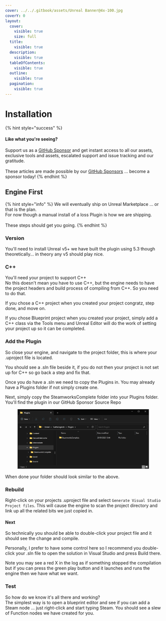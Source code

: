 ```yaml
---
cover: ../../.gitbook/assets/Unreal Banner@4x-100.jpg
coverY: 0
layout:
  cover:
    visible: true
    size: full
  title:
    visible: true
  description:
    visible: true
  tableOfContents:
    visible: true
  outline:
    visible: true
  pagination:
    visible: true
---
```


# Installation

{% hint style="success" %}
#### Like what you're seeing?

Support us as a [GitHub Sponsor](../../become-a-sponsor/) and get instant access to all our assets, exclusive tools and assets, escalated support and issue tracking and our gratitude.\
\
These articles are made possible by our [GitHub Sponsors](../../become-a-sponsor/) ... become a sponsor today!
{% endhint %}

## Engine First

{% hint style="info" %}
We will eventually ship on Unreal Marketplace ... or that is the plan.\
For now though a manual install of a loss Plugin is how we are shipping.\
\
These steps should get you going.
{% endhint %}

### Version

You'll need to install Unreal v5+ we have built the plugin using 5.3 though theoretically... in theory any v5 should play nice.

### C++

You'll need your project to support C++\
No this doesn't mean you have to use C++, but the engine needs to have the project headers and build process of compiling from C++. So you need to do that.

If you chose a C++ project when you created your project congratz, step done, and move on.

If you chose Blueprint project when you created your project, simply add a C++ class via the Tools menu and Unreal Editor will do the work of setting your project up so it can be completed.

### Add the Plugin

So close your engine, and navigate to the project folder, this is where your .uproject file is located.

You should see a .sln file beside it, if you do not then your project is not set up for C++ so go back a step and fix that.

Once you do have a .sln we need to copy the Plugins in. You may already have a Plugins folder if not simply create one.

Next, simply copy the SteamworksComplete folder into your Plugins folder. You'll find the plugin in our GitHub Sponsor Source Repo

<figure><img src="../../.gitbook/assets/image (30).png" alt=""><figcaption></figcaption></figure>

When done your folder should look similar to the above.

### Rebuild

Right-click on your projects .uproject file and select `Generate Visual Studio Project files`. This will cause the engine to scan the project directory and link up all the related bits we just copied in.

#### Next

So technically you should be able to double-click your project file and it should see the change and compile.

Personally, I prefer to have some control here so I recommend you double-click your .sln file to open the solution in Visual Studio and press Build there.

Note you may see a red X in the log as if something stopped the compilation but if you can press the green play button and it launches and runs the engine then we have what we want.

### Test

So how do we know it's all there and working?\
The simplest way is to open a blueprint editor and see if you can add a Steam node ... just right-click and start typing Steam. You should see a slew of Function nodes we have created for you.
